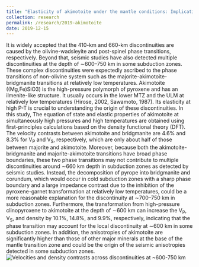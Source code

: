 ```yaml
---
title: "Elasticity of akimotoite under the mantle conditions: Implications for multiple discontinuities and seismic anisotropies at the depth of ∼600–750 km in subduction zones"
collection: research
permalink: /research/2019-akimotoite
date: 2019-12-15
---
```

It is widely accepted that the 410-km and 660-km discontinuities are caused by the olivine-wadsleyite and post-spinel phase transitions, respectively. Beyond that, seismic studies have also detected multiple discontinuities at the depth of ∼600–750 km in some subduction zones. These complex discontinuities were expectedly ascribed to the phase transitions of non-olivine system such as the majorite-akimotoite-bridgmanite transitions at relatively low temperatures. Akimotoite ((Mg,Fe)SiO3) is the high-pressure polymorph of pyroxene and has an ilmenite-like structure. It usually occurs in the lower MTZ and the ULM at relatively low temperatures (Hirose, 2002, Sawamoto, 1987). Its elasticity at high P-T is crucial to understanding the origin of these discontinuities.
In this study, The equation of state and elastic properties of akimotoite at simultaneously high pressures and high temperatures are obtained using first-principles calculations based on the density functional theory (DFT). The velocity contrasts between akimotoite and bridgmanite are 4.6% and 8.3% for V<sub>P</sub> and V<sub>S</sub>, respectively, which are only about half of those between majorite and akimotoite. Moreover, because both the akimotoite-bridgmanite and majorite-akimotoite transitions have broad phase boundaries, these two phase transitions may not contribute to multiple discontinuities around ∼660 km depth in subduction zones as detected by seismic studies. Instead, the decomposition of pyrope into bridgmanite and corundum, which would occur in cold subduction zones with a sharp phase boundary and a large impedance contrast due to the inhibition of the pyroxene-garnet transformation at relatively low temperatures, could be a more reasonable explanation for the discontinuity at ∼700–750 km in subduction zones. Furthermore, the transformation from high-pressure clinopyroxene to akimotoite at the depth of ∼600 km can increase the V<sub>P</sub>, V<sub>S</sub>, and density by 10.1%, 14.8%, and 9.9%, respectively, indicating that the phase transition may account for the local discontinuity at ∼600 km in some subduction zones. In addition, the anisotropies of akimotoite are significantly higher than those of other major minerals at the base of the mantle transition zone and could be the origin of the seismic anisotropies detected in some subduction zones.
![Velocities and density contrasts across discontinuities at ~600-750 km](files/akimotoite_contrast.png)
